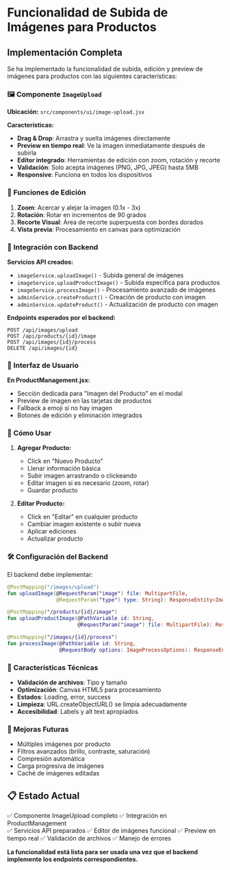 # Funcionalidad de Subida de Imágenes para Productos

## Implementación Completa

Se ha implementado la funcionalidad de subida, edición y preview de imágenes para productos con las siguientes características:

### 🖼️ Componente `ImageUpload`

**Ubicación:** `src/components/ui/image-upload.jsx`

**Características:**
- **Drag & Drop**: Arrastra y suelta imágenes directamente
- **Preview en tiempo real**: Ve la imagen inmediatamente después de subirla
- **Editor integrado**: Herramientas de edición con zoom, rotación y recorte
- **Validación**: Solo acepta imágenes (PNG, JPG, JPEG) hasta 5MB
- **Responsive**: Funciona en todos los dispositivos

### 🎨 Funciones de Edición

1. **Zoom**: Acercar y alejar la imagen (0.1x - 3x)
2. **Rotación**: Rotar en incrementos de 90 grados
3. **Recorte Visual**: Área de recorte superpuesta con bordes dorados
4. **Vista previa**: Procesamiento en canvas para optimización

### 🔧 Integración con Backend

**Servicios API creados:**
- `imageService.uploadImage()` - Subida general de imágenes
- `imageService.uploadProductImage()` - Subida específica para productos
- `imageService.processImage()` - Procesamiento avanzado de imágenes
- `adminService.createProduct()` - Creación de producto con imagen
- `adminService.updateProduct()` - Actualización de producto con imagen

**Endpoints esperados por el backend:**
```
POST /api/images/upload
POST /api/products/{id}/image  
POST /api/images/{id}/process
DELETE /api/images/{id}
```

### 📱 Interfaz de Usuario

**En ProductManagement.jsx:**
- Sección dedicada para "Imagen del Producto" en el modal
- Preview de imagen en las tarjetas de productos
- Fallback a emoji si no hay imagen
- Botones de edición y eliminación integrados

### 🚀 Cómo Usar

1. **Agregar Producto:**
   - Click en "Nuevo Producto"
   - Llenar información básica
   - Subir imagen arrastrando o clickeando
   - Editar imagen si es necesario (zoom, rotar)
   - Guardar producto

2. **Editar Producto:**
   - Click en "Editar" en cualquier producto
   - Cambiar imagen existente o subir nueva
   - Aplicar ediciones
   - Actualizar producto

### 🛠️ Configuración del Backend

El backend debe implementar:

```kotlin
@PostMapping("/images/upload")
fun uploadImage(@RequestParam("image") file: MultipartFile, 
                @RequestParam("type") type: String): ResponseEntity<ImageResponse>

@PostMapping("/products/{id}/image")
fun uploadProductImage(@PathVariable id: String, 
                       @RequestParam("image") file: MultipartFile): ResponseEntity<ImageResponse>

@PostMapping("/images/{id}/process")  
fun processImage(@PathVariable id: String, 
                 @RequestBody options: ImageProcessOptions): ResponseEntity<ImageResponse>
```

### 🎯 Características Técnicas

- **Validación de archivos**: Tipo y tamaño
- **Optimización**: Canvas HTML5 para procesamiento
- **Estados**: Loading, error, success
- **Limpieza**: URL.createObjectURL() se limpia adecuadamente
- **Accesibilidad**: Labels y alt text apropiados

### 🌟 Mejoras Futuras

- Múltiples imágenes por producto
- Filtros avanzados (brillo, contraste, saturación)
- Compresión automática
- Carga progresiva de imágenes
- Caché de imágenes editadas

## 📋 Estado Actual

✅ Componente ImageUpload completo
✅ Integración en ProductManagement  
✅ Servicios API preparados
✅ Editor de imágenes funcional
✅ Preview en tiempo real
✅ Validación de archivos
✅ Manejo de errores

**La funcionalidad está lista para ser usada una vez que el backend implemente los endpoints correspondientes.**